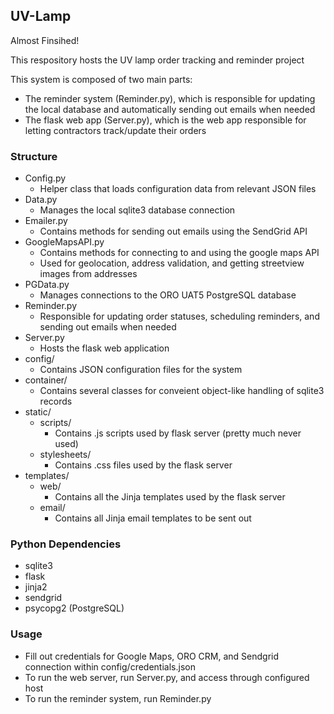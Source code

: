 ## UV-Lamp

Almost Finsihed!

This respository hosts the UV lamp order tracking and reminder project

This system is composed of two main parts:

- The reminder system (Reminder.py), which is responsible for updating the local database and automatically sending out emails when needed
- The flask web app (Server.py), which is the web app responsible for letting contractors track/update their orders

### Structure
- Config.py
  * Helper class that loads configuration data from relevant JSON files
- Data.py
  * Manages the local sqlite3 database connection
- Emailer.py
  * Contains methods for sending out emails using the SendGrid API
- GoogleMapsAPI.py
  * Contains methods for connecting to and using the google maps API
  * Used for geolocation, address validation, and getting streetview images from addresses
- PGData.py
  * Manages connections to the ORO UAT5 PostgreSQL database
- Reminder.py
  * Responsible for updating order statuses, scheduling reminders, and sending out emails when needed
- Server.py
  * Hosts the flask web application
- config/
  * Contains JSON configuration files for the system
- container/
  * Contains several classes for conveient object-like handling of sqlite3 records
- static/
  - scripts/
    * Contains .js scripts used by flask server (pretty much never used)
  - stylesheets/
    * Contains .css files used by the flask server
- templates/
  - web/
    * Contains all the Jinja templates used by the flask server
  - email/
    * Contains all Jinja email templates to be sent out
   
### Python Dependencies
- sqlite3
- flask
- jinja2
- sendgrid
- psycopg2 (PostgreSQL)

### Usage
- Fill out credentials for Google Maps, ORO CRM, and Sendgrid connection within config/credentials.json
- To run the web server, run Server.py, and access through configured host
- To run the reminder system, run Reminder.py
